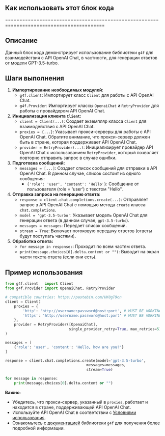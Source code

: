 ## Как использовать этот блок кода
=========================================================================================

Описание
-------------------------
Данный блок кода демонстрирует использование библиотеки `g4f` для взаимодействия с API OpenAI Chat, в частности, для генерации ответов от модели GPT-3.5-turbo.

Шаги выполнения
-------------------------
1. **Импортирование необходимых модулей:** 
    - `g4f.client`: Импортирует класс `Client` для работы с API OpenAI Chat.
    - `g4f.Provider`: Импортирует классы `OpenaiChat` и `RetryProvider` для работы с провайдером API OpenAI Chat. 
2. **Инициализация клиента `Client`:**
    - `client = Client(...)`: Создает экземпляр класса `Client` для взаимодействия с API OpenAI Chat.
    - `proxies = {...}`: Указывает прокси-серверы для работы с API OpenAI Chat. Обратите внимание, что прокси-сервер должен быть в стране, которая поддерживает API OpenAI Chat.
    - `provider = RetryProvider(...)`: Инициализирует провайдер API OpenAI Chat с использованием `RetryProvider`, который позволяет повторно отправить запрос в случае ошибки.
3. **Подготовка сообщений:**
    - `messages = [...]`: Создает список сообщений для отправки в API OpenAI Chat.  В данном случае, список состоит из одного сообщения:
        - `{'role': 'user', 'content': 'Hello'}`: Сообщение от пользователя (role = 'user') с текстом "Hello". 
4. **Отправка запроса на генерацию ответа:**
    - `response = client.chat.completions.create(...)`: Отправляет запрос в API OpenAI Chat с помощью метода `create` класса `chat.completions`. 
    - `model = 'gpt-3.5-turbo'`: Указывает модель OpenAI Chat для генерации ответа (в данном случае, `gpt-3.5-turbo`).
    - `messages = messages`: Передает список сообщений.
    - `stream = True`:  Включает потоковую передачу ответов (ответы будут поступать частями).
5. **Обработка ответа:**
    - `for message in response:`: Проходит по всем частям ответа.
    - `print(message.choices[0].delta.content or "")`: Выводит на экран части текста ответа (если они есть).

Пример использования
-------------------------

```python
from g4f.client   import Client
from g4f.Provider import OpenaiChat, RetryProvider

# compatible countries: https://pastebin.com/UK0gT9cn
client = Client(
    proxies = {
        'http': 'http://username:password@host:port', # MUST BE WORKING OPENAI COUNTRY PROXY ex: USA
        'https': 'http://username:password@host:port' # MUST BE WORKING OPENAI COUNTRY PROXY ex: USA
    },
    provider = RetryProvider([OpenaiChat],
                             single_provider_retry=True, max_retries=5)
)

messages = [
    {'role': 'user', 'content': 'Hello, how are you?'}
]

response = client.chat.completions.create(model='gpt-3.5-turbo',
                                     messages=messages, 
                                     stream=True)

for message in response:
    print(message.choices[0].delta.content or "")
```

**Важно**:
- Убедитесь, что прокси-сервер, указанный в `proxies`, работает и находится в стране, поддерживающей API OpenAI Chat.
- Используйте API OpenAI Chat в соответствии с [Условиями использования](https://openai.com/terms).
- Ознакомьтесь с [документацией](https://github.com/acheong08/g4f) библиотеки `g4f` для получения более подробной информации.